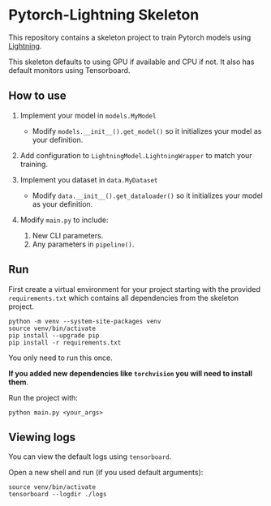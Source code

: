 # Pytorch-Lightning Skeleton
This repository contains a skeleton project to train Pytorch models using [Lightning](https://lightning.ai/docs/pytorch/stable/).

This skeleton defaults to using GPU if available and CPU if not.
It also has default monitors using Tensorboard.

## How to use
1. Implement your model in `models.MyModel`
   - Modify `models.__init__().get_model()` so it initializes your model as your definition.

2. Add configuration to `LightningModel.LightningWrapper` to match your training.

3. Implement you dataset in `data.MyDataset`
   - Modify `data.__init__().get_dataloader()` so it initializes your model as your definition.


4. Modify `main.py` to include:
	1. New CLI parameters.
	2. Any parameters in `pipeline()`.


## Run

First create a virtual environment for your project starting with the provided `requirements.txt` which contains all dependencies from the skeleton project.

```
python -m venv --system-site-packages venv
source venv/bin/activate
pip install --upgrade pip
pip install -r requirements.txt
```

You only need to run this once.

**If you added new dependencies like `torchvision` you will need to install them**.

Run the project with:

```
python main.py <your_args>
```

## Viewing logs
You can view the default logs using `tensorboard`.

Open a new shell and run (if you used default arguments):
```
source venv/bin/activate
tensorboard --logdir ./logs
```
